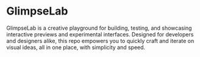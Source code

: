 # GlimpseLab
GlimpseLab is a creative playground for building, testing, and showcasing interactive previews and experimental interfaces. Designed for developers and designers alike, this repo empowers you to quickly craft and iterate on visual ideas, all in one place, with simplicity and speed.
